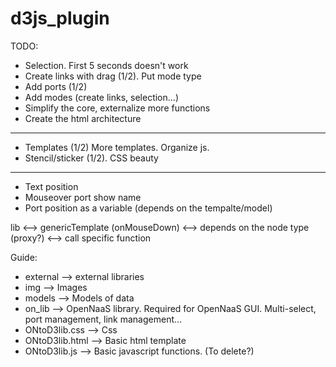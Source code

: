 d3js_plugin
===========

TODO:
 - Selection. First 5 seconds doesn't work
 - Create links with drag (1/2). Put mode type
 - Add ports (1/2)
 - Add modes (create links, selection...)
 - Simplify the core, externalize more functions
 - Create the html architecture

-----
 - Templates (1/2) More templates. Organize js.
 - Stencil/sticker (1/2). CSS beauty

-----

 - Text position
 - Mouseover port show name
 - Port position as a variable (depends on the tempalte/model)

lib <--> genericTemplate (onMouseDown) <--> depends on the node type (proxy?) <--> call specific function



Guide:

- external --> external libraries
- img --> Images
- models --> Models of data
- on_lib --> OpenNaaS library. Required for OpenNaaS GUI. Multi-select, port management, link management...
- ONtoD3lib.css --> Css
- ONtoD3lib.html --> Basic html template
- ONtoD3lib.js --> Basic javascript functions. (To delete?)

